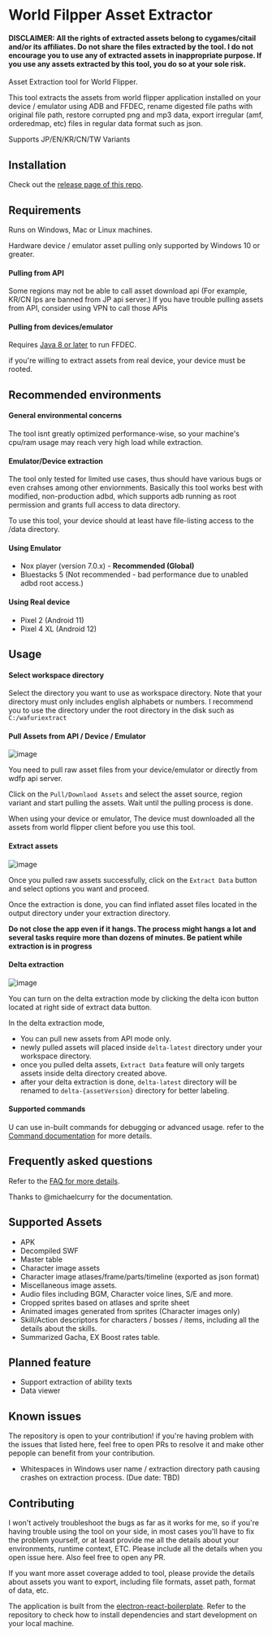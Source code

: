 # World Filpper Asset Extractor

#### DISCLAIMER: All the rights of extracted assets belong to cygames/citail and/or its affiliates. Do not share the files extracted by the tool. I do not encourage you to use any of extracted assets in inappropriate purpose. If you use any assets extracted by this tool, you do so at your sole risk.

Asset Extraction tool for World Flipper.

This tool extracts the assets from world flipper application installed on your device / emulator using ADB and FFDEC, rename digested file paths with original file path, restore corrupted png and mp3 data, export irregular (amf, orderedmap, etc) files in regular data format such as json.

Supports JP/EN/KR/CN/TW Variants

## Installation

Check out the [release page of this repo](https://github.com/ScripterSugar/wdfp-extractor/releases).

## Requirements

Runs on Windows, Mac or Linux machines.

Hardware device / emulator asset pulling only supported by Windows 10 or greater.

#### Pulling from API

Some regions may not be able to call asset download api (For example, KR/CN Ips are banned from JP api server.) If you have trouble pulling assets from API, consider using VPN to call those APIs

#### Pulling from devices/emulator

Requires [Java 8 or later](https://www.java.com/en/download/) to run FFDEC.

if you're willing to extract assets from real device, your device must be rooted.

## Recommended environments

#### General environmental concerns

The tool isnt greatly optimized performance-wise, so your machine's cpu/ram usage may reach very high load while extraction.

#### Emulator/Device extraction

The tool only tested for limited use cases, thus should have various bugs or even crahses among other enviornments. Basically this tool works best with modified, non-production adbd, which supports adb running as root permission and grants full access to data directory.

To use this tool, your device should at least have file-listing access to the /data directory.

#### Using Emulator

- Nox player (version 7.0.x) - **Recommended (Global)**
- Bluestacks 5 (Not recommended - bad performance due to unabled adbd root access.)

#### Using Real device

- Pixel 2 (Android 11)
- Pixel 4 XL (Android 12)

## Usage

#### Select workspace directory

Select the directory you want to use as workspace directory. Note that your directory must only includes english alphabets or numbers. I recommend you to use the directory under the root directory in the disk such as `C:/wafuriextract`

#### Pull Assets from API / Device / Emulator

![image](https://user-images.githubusercontent.com/19164553/179390921-e370ffbd-d02b-468c-9104-df70d7bdce70.png)

You need to pull raw asset files from your device/emulator or directly from wdfp api server.

Click on the `Pull/Downlaod Assets` and select the asset source, region variant and start pulling the assets. Wait until the pulling process is done.

When using your device or emulator, The device must downloaded all the assets from world flipper client before you use this tool.

#### Extract assets

![image](https://user-images.githubusercontent.com/19164553/179390928-5cc9a112-edba-4234-b33a-dd42c5ddc674.png)

Once you pulled raw assets successfully, click on the `Extract Data` button and select options you want and proceed.

Once the extraction is done, you can find inflated asset files located in the output directory under your extraction directory.

**Do not close the app even if it hangs. The process might hangs a lot and several tasks require more than dozens of minutes. Be patient while extraction is in progress**

#### Delta extraction

![image](https://user-images.githubusercontent.com/19164553/179390974-91716614-5473-4c3a-a452-1cdb9a6e2bd0.png)

You can turn on the delta extraction mode by clicking the delta icon button located at right side of extract data button.

In the delta extraction mode,

- You can pull new assets from API mode only.
- newly pulled assets will placed inside `delta-latest` directory under your workspace directory.
- once you pulled delta assets, `Extract Data` feature will only targets assets inside delta directory created above.
- after your delta extraction is done, `delta-latest` directory will be renamed to `delta-{assetVersion}` directory for better labeling.

#### Supported commands

U can use in-built commands for debugging or advanced usage. refer to the [Command documentation](COMMAND.md) for more details.

## Frequently asked questions

Refer to the [FAQ for more details](FAQ.md).

Thanks to @michaelcurry for the documentation.

## Supported Assets

- APK
- Decompiled SWF
- Master table
- Character image assets
- Character image atlases/frame/parts/timeline (exported as json format)
- Miscellaneous image assets.
- Audio files including BGM, Character voice lines, S/E and more.
- Cropped sprites based on atlases and sprite sheet
- Animated images generated from sprites (Character images only)
- Skill/Action descriptors for characters / bosses / items, including all the details about the skills.
- Summarized Gacha, EX Boost rates table.

## Planned feature

- Support extraction of ability texts
- Data viewer

## Known issues

The repository is open to your contribution! if you're having problem with the issues that listed here, feel free to open PRs to resolve it and make other pepople can benefit from your contribution.

- Whitespaces in Windows user name / extraction directory path causing crashes on extraction process. (Due date: TBD)

## Contributing

I won't actively troubleshoot the bugs as far as it works for me, so if you're having trouble using the tool on your side, in most cases you'll have to fix the problem yourself, or at least provide me all the details about your environments, runtime context, ETC. Please include all the details when you open issue here. Also feel free to open any PR.

If you want more asset coverage added to tool, please provide the details about assets you want to export, including file formats, asset path, format of data, etc.

The application is built from the [electron-react-boilerplate](https://github.com/electron-react-boilerplate/electron-react-boilerplate). Refer to the repository to check how to install dependencies and start development on your local machine.

